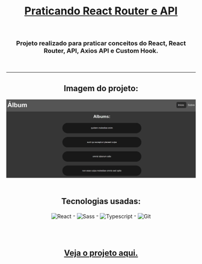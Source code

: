 <h1 align="center"> <a href=""> Praticando React Router e API </a></h1>

<br />

<h3 align='center'> Projeto realizado para praticar conceitos do React, React Router, API, Axios API e Custom Hook. </h3>

<br />

---------------------------------------

<div align = "center">
  <h2>Imagem do projeto:</h2>
  <img src='./public/foto_do_projeto.png' alt='Imagem do projeto' title='Imagem do projeto'>
</div>
<br>

<div align = "center">
  <h2>Tecnologias usadas:</h2>
  <img align = "center" width="50px" src = "https://cdn.jsdelivr.net/gh/devicons/devicon/icons/react/react-original-wordmark.svg" alt='React' title='React'> -
  <img align = "center" width="50px" src = "https://cdn.jsdelivr.net/gh/devicons/devicon/icons/sass/sass-original.svg" alt='Sass' title='Sass'> -
  <img align = "center" width="50px" src = "https://cdn.jsdelivr.net/gh/devicons/devicon/icons/typescript/typescript-original.svg" alt='Typescript' title='Typescript'> -
  <img align = "center" width="50px" src = "https://cdn.jsdelivr.net/gh/devicons/devicon/icons/git/git-plain-wordmark.svg" alt='Git' title='Git'>
  
  <br><br>

  ## <a href = ""> Veja o projeto aqui. </a>
</div>
